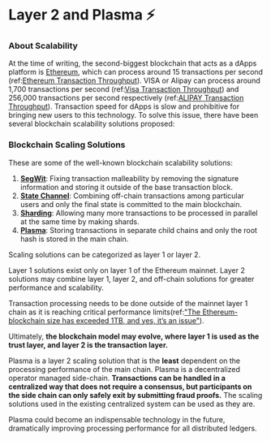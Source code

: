 # Layer 2 and Plasma ⚡

### About Scalability

At the time of writing, the second-biggest blockchain that acts as a dApps platform is [Ethereum](https://www.ethereum.org/), which can process around 15 transactions per second \(ref:[Ethereum Transaction Throughput](https://www.coindesk.com/information/will-ethereum-scale)\). VISA or Alipay can process around 1,700 transactions per second \(ref:[Visa Transaction Throughput](https://hackernoon.com/the-blockchain-scalability-problem-the-race-for-visa-like-transaction-speed-5cce48f9d44)\) and 256,000 transactions per second respectively \(ref:[ALIPAY Transaction Throughput](https://www.barrons.com/articles/alibaba-records-25-3-billion-in-singles-day-sales-1510538618)\). Transaction speed for dApps is slow and prohibitive for bringing new users to this technology. To solve this issue, there have been several blockchain scalability solutions proposed:

### Blockchain Scaling Solutions

These are some of the well-known blockchain scalability solutions:

1. [**SegWit**](https://github.com/bitcoin/bips/blob/master/bip-0141.mediawiki): Fixing transaction malleability by removing the signature information and storing it outside of the base transaction block.
2. [**State Channel**](https://l4.ventures/papers/statechannels.pdf): Combining off-chain transactions among particular users and only the final state is committed to the main blockchain.
3. [**Sharding**](https://www.bubifans.com/ueditor/php/upload/file/20181015/1539597837236127.pdf): Allowing many more transactions to be processed in parallel at the same time by making shards.
4. [**Plasma**](https://plasma.io/plasma.pdf): Storing transactions in separate child chains and only the root hash is stored in the main chain.

Scaling solutions can be categorized as layer 1 or layer 2.

Layer 1 solutions exist only on layer 1 of the Ethereum mainnet.  Layer 2 solutions may combine layer 1, layer 2, and off-chain solutions for greater performance and scalability.  

Transaction processing needs to be done outside of the mainnet layer 1 chain as it is reaching critical performance limits\(ref:["The Ethereum-blockchain size has exceeded 1TB, and yes, it’s an issue"](https://hackernoon.com/the-ethereum-blockchain-size-has-exceeded-1tb-and-yes-its-an-issue-2b650b5f4f62)\). 

Ultimately, **the blockchain model may evolve, where layer 1 is used as the trust layer, and layer 2 is the transaction layer.**

Plasma is a layer 2 scaling solution that is the **least** dependent on the processing performance of the main chain.  Plasma is a decentralized operator managed side-chain. **Transactions can be handled in a centralized way that does not require a consensus, but participants on the side chain can only safely exit by submitting fraud proofs.** The scaling solutions used in the existing centralized system can be used as they are.

Plasma could become an indispensable technology in the future, dramatically improving processing performance for all distributed ledgers.

